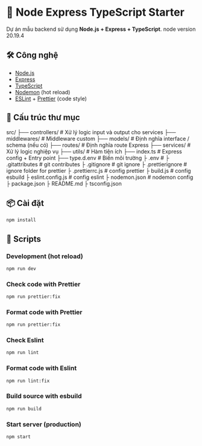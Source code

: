 # 🚀 Node Express TypeScript Starter

Dự án mẫu backend sử dụng **Node.js + Express + TypeScript**.
node version 20.19.4

## 🛠️ Công nghệ

- [Node.js](https://nodejs.org/)
- [Express](https://expressjs.com/)
- [TypeScript](https://www.typescriptlang.org/)
- [Nodemon](https://nodemon.io/) (hot reload)
- [ESLint](https://eslint.org/) + [Prettier](https://prettier.io/) (code style)

## 📂 Cấu trúc thư mục

src/
├── controllers/ # Xử lý logic input và output cho services
├── middlewares/ # Middleware custom
├── models/ # Định nghĩa interface / schema (nếu có)
├── routes/ # Định nghĩa route Express
├── services/ # Xử lý logic nghiệp vụ
├── utils/ # Hàm tiện ích
├── index.ts # Express config + Entry point
├── type.d.env # Biến môi trường
├ .env #
├ .gitattributes # git contributes
├ .gitignore # git ignore
├ .prettierignore # ignore folder for prettier
├ .prettierrc.js # config prettier
├ build.js # config esbuild
├ eslint.config.js # config eslint
├ nodemon.json # nodemon config
├ package.json
├ README.md
├ tsconfig.json

## 📦 Cài đặt

```bash
npm install
```

## 🔧 Scripts

### Development (hot reload)

```bash
npm run dev
```

### Check code with Prettier

```bash
npm run prettier:fix
```

### Format code with Prettier

```bash
npm run prettier:fix
```

### Check Eslint

```bash
npm run lint
```

### Format code with Eslint

```bash
npm run lint:fix
```

### Build source with esbuild

```bash
npm run build
```

### Start server (production)

```bash
npm start
```
